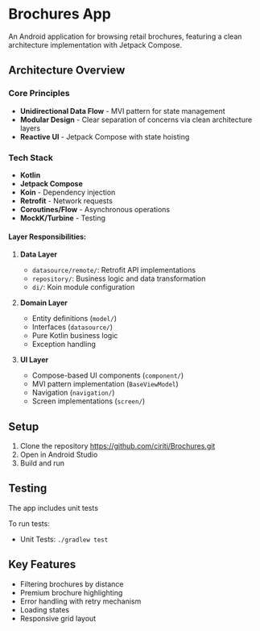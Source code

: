 # Brochures App

An Android application for browsing retail brochures, featuring a clean architecture implementation with Jetpack Compose.

## Architecture Overview

### Core Principles
- **Unidirectional Data Flow** - MVI pattern for state management
- **Modular Design** - Clear separation of concerns via clean architecture layers
- **Reactive UI** - Jetpack Compose with state hoisting

### Tech Stack
- **Kotlin**
- **Jetpack Compose**
- **Koin** - Dependency injection
- **Retrofit** - Network requests
- **Coroutines/Flow** - Asynchronous operations
- **MockK/Turbine** - Testing

#### Layer Responsibilities:

1. **Data Layer**
    - `datasource/remote/`: Retrofit API implementations
    - `repository/`: Business logic and data transformation
    - `di/`: Koin module configuration

2. **Domain Layer**
    - Entity definitions (`model/`)
    - Interfaces (`datasource/`)
    - Pure Kotlin business logic
    - Exception handling

3. **UI Layer**
    - Compose-based UI components (`component/`)
    - MVI pattern implementation (`BaseViewModel`)
    - Navigation (`navigation/`)
    - Screen implementations (`screen/`)

## Setup

1. Clone the repository https://github.com/ciriti/Brochures.git
2. Open in Android Studio
3. Build and run

## Testing

The app includes unit tests

To run tests:
- Unit Tests: `./gradlew test`

## Key Features

- Filtering brochures by distance
- Premium brochure highlighting
- Error handling with retry mechanism
- Loading states
- Responsive grid layout
